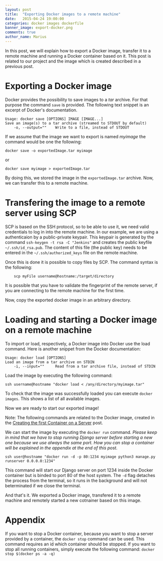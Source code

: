 ```yaml
---
layout: post
title:  "Exporting Docker images to a remote machine"
date:   2015-04-24 19:00:00
categories: docker images dockerfile
banner_image: export-docker.png
comments: true
author_name: Marius
---
```


In this post, we will explain how to export a Docker image, transfer it to a remote machine and running a Docker container based on it. This post is related to
our project and the image which is created described in a previous post.

# Exporting a Docker image

Docker provides the possibility to save images to a *tar* archive. For that purpose the command `save` is provided. The following text snippet is an excerpt of Docker's documentation.

    Usage: docker save [OPTIONS] IMAGE [IMAGE...]
    Save an image(s) to a tar archive (streamed to STDOUT by default)
        -o, --output=""    Write to a file, instead of STDOUT
         
If we assume that the image we want to export is named *myimage* the command would be one the following:

  	docker save -o exportedImage.tar myimage
    	
or
    	
   	docker save myimage > exportedImage.tar

By doing this, we stored the image in the `exportedImage.tar` archive. Now, we can transfer this to a remote machine.

# Transfering the image to a remote server using SCP

SCP is based on the SSH protocol, so to be able to use it, we need valid credentials to log in into the remote machine. In our example, we are using a authenticaion by a public-private keypair. This keypair is generated by the command `ssh-keygen -t rsa -C "Jenkins"` and creates the public keyfile `~/.ssh/id_rsa.pub`. The content of this file (the public key) needs to be entered in the `~/.ssh/authorized_keys` file on the remote machine.

Once this is done it is possible to copy files by SCP. The command syntax is the following:
   
    	scp myFile username@hostname:/target/directory

It is possible that you have to validate the fingerprint of the remote server, if you are connecting to the remote machine for the first time.

Now, copy the exported docker image in an arbitrary directory.

# Loading and starting a Docker image on a remote machine

To import or load, respectively, a Docker image into Docker use the load command. Here is another snippet from the Docker documentation:

    Usage: docker load [OPTIONS]
    Load an image from a tar archive on STDIN
        -i, --input=""     Read from a tar archive file, instead of STDIN

Load the image by executing the following command:

    ssh username@hostname "docker load < /any/directory/myimage.tar"

To check that the image was successfully loaded you can execute `docker images`. This shows a list of all available images.

Now we are ready to start our exported image!

Note: The following commands are related to the Docker image, created in the [Creating the first Container on a Server](http://learning-continuous-deployment.github.io/jenkins/container/dockerfile/2015/04/24/creating-the-first-container/) post.

We can start the image by executing the `docker run` command. *Please keep in mind that we have to stop running Django server before starting a new one because we use always the same port. How you can stop a container will be explained in the appendix at the end of this post.* 

    ssh user@hostname "docker run -d -p 80:1234 myimage python3 manage.py runserver 0.0.0.0:1234"
    
This command will start our Django server on port 1234 inside the Docker container but is binded to port 80 of the host system. The `-d` flag detaches the process from the terminal, so it runs in the background and will not beterminated if we close the terminal.

And that's it. We exported a Docker image, transfered it to a remote machine and remotely started a new cotnainer based on this image.

# Appendix

If you want to stop a Docker container, because you want to stop a server provided by a container, the `docker stop` command can be used. This command requires an id which container should be stopped. If you want to stop all running containers, simply execute the following command: `docker stop $(docker ps -a -q)`